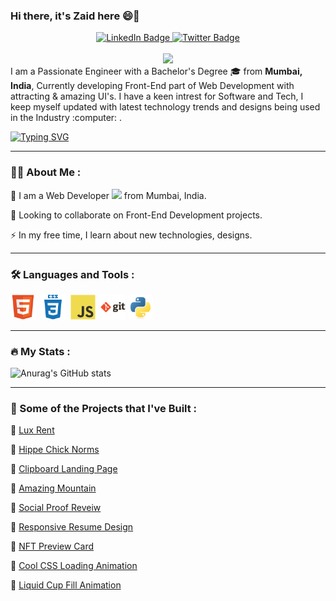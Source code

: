 ### Hi there, it's Zaid here 😄👋 
<div id="badges" align="center">
  <a href="https://www.linkedin.com/in/zaid42/">
    <img src="https://img.shields.io/badge/LinkedIn-blue?style=for-the-badge&logo=linkedin&logoColor=white" alt="LinkedIn Badge"/>
  </a>
  <a href="https://twitter.com/zaidansari42">
    <img src="https://img.shields.io/badge/Twitter-blue?style=for-the-badge&logo=twitter&logoColor=white" alt="Twitter Badge"/>
  </a><br>
  <img src="https://komarev.com/ghpvc/?username=zaidansari42&style=flat-square&color=yellow" alt=""/>
</div>
<div id="header" align="center">
  <img src="https://media.giphy.com/media/qgQUggAC3Pfv687qPC/giphy.gif" width="350"/>
</div>
I am a Passionate Engineer with a Bachelor's Degree 🎓 from <strong>Mumbai, India</strong>, Currently developing Front-End part of Web Development with attracting & amazing UI's. I have a keen intrest for Software and Tech, I keep myself updated with latest technology trends and designs being used in the Industry :computer: . 

[![Typing SVG](https://readme-typing-svg.herokuapp.com?duration=6000&multiline=true&width=1000&lines=Front+End+Developer+%2F+Always+learning+new+things+%2F+Web+Developer)](https://git.io/typing-svg)


---

### :man_technologist: About Me :

:dart: I am a Web Developer <img src="https://media.giphy.com/media/WUlplcMpOCEmTGBtBW/giphy.gif" width="30"> from Mumbai, India.

:construction_worker: Looking to collaborate on Front-End Development projects.

:zap: In my free time, I learn about new technologies, designs.



---

### :hammer_and_wrench: Languages and Tools :

<div>
  <img src="https://github.com/devicons/devicon/blob/master/icons/html5/html5-original.svg" title="HTML5" alt="HTML" width="40" height="40"/>&nbsp;
  <img src="https://github.com/devicons/devicon/blob/master/icons/css3/css3-plain-wordmark.svg"  title="CSS3" alt="CSS" width="40" height="40"/>&nbsp;
  <img src="https://github.com/devicons/devicon/blob/master/icons/javascript/javascript-original.svg" title="JavaScript" alt="JavaScript" width="40" height="40"/>&nbsp;
  <img src="https://github.com/devicons/devicon/blob/master/icons/git/git-original-wordmark.svg" title="Git" **alt="Git" width="40" height="40"/>
  <img src="https://github.com/devicons/devicon/blob/master/icons/python/python-original.svg" title="Git" **alt="Git" width="40" height="40"/>
</div>

---

### :fire: My Stats :
![Anurag's GitHub stats](https://github-readme-stats.vercel.app/api?username=zaidansari42&show_icons=true&theme=cobalt)

---

### :construction: Some of the Projects that I've Built :

:small_orange_diamond: <a href="https://luxrent.netlify.app/">Lux Rent</a>

:small_orange_diamond: <a href="https://zaidansari42.github.io/HCN-Website/">Hippe Chick Norms</a>

:small_orange_diamond: <a href="https://zaidansari42.github.io/FEM-Clipboard-landing-page/">Clipboard Landing Page</a>

:small_orange_diamond: <a href="https://zaidansari42.github.io/Amazing-Mountain-Responsive/">Amazing Mountain</a>

:small_orange_diamond: <a href="https://zaidansari42.github.io/FEM-Social-Proof/"> Social Proof Reveiw</a>

:small_orange_diamond: <a href="https://zaidansari42.github.io/Responsive-Resume-Design/">Responsive Resume Design</a>

:small_orange_diamond: <a href="https://zaidansari42.github.io/NFT-preview-card-component-main/">NFT Preview Card</a>

:small_orange_diamond: <a href="https://zaidansari42.github.io/CSS-Loader-Animation/">Cool CSS Loading Animation</a>

:small_orange_diamond: <a href="https://zaidansari42.github.io/Liquid-Cup-Animation/">Liquid Cup Fill Animation</a>



<!--
**zaidansari42/zaidansari42** is a ✨ _special_ ✨ repository because its `README.md` (this file) appears on your GitHub profile.

Here are some ideas to get you started:

- 🔭 I’m currently working on ...
- 🌱 I’m currently learning ...
- 👯 I’m looking to collaborate on ...
- 🤔 I’m looking for help with ...
- 💬 Ask me about ...
- 📫 How to reach me: ...
- 😄 Pronouns: ...
- ⚡ Fun fact: ...
-->
